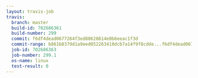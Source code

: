 ```yaml
---
layout: travis-job
travis:
  branch: master
  build-id: 702686361
  build-number: 299
  commit: f6df4dead0677264f3ed88628614e0b6eeac1f3d
  commit-range: b861b8379d1a9eed052263410dcb7a14f9f8cdde...f6df4dead0677264f3ed88628614e0b6eeac1f3d
  job-id: 702686363
  job-number: 299.1
  os-name: linux
  test-result: 0
---
```

